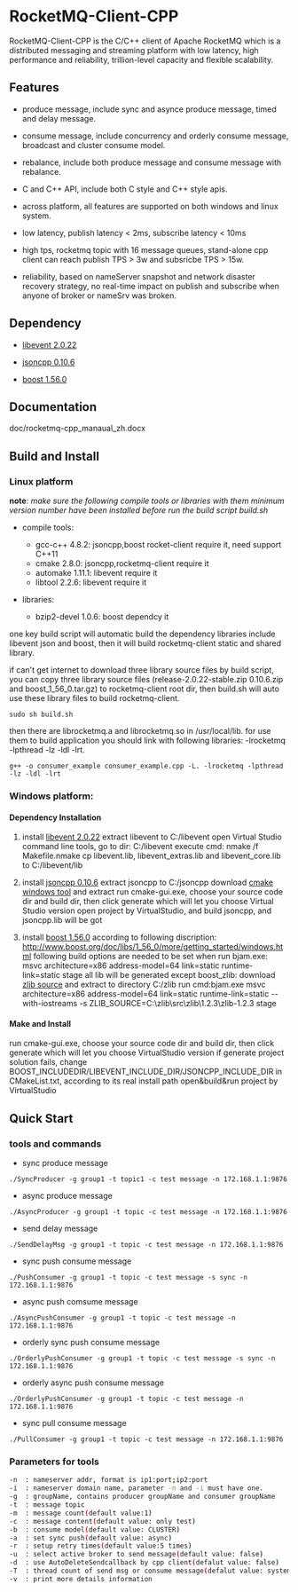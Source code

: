 # RocketMQ-Client-CPP #

RocketMQ-Client-CPP is the C/C++ client of Apache RocketMQ which is a distributed messaging and streaming platform with low latency, high performance and reliability, trillion-level capacity and flexible scalability.

## Features ##

- produce message, include sync and asynce produce message, timed and delay message. 

- consume message, include concurrency and orderly consume message, broadcast and cluster consume model.

- rebalance, include both produce message and consume message with rebalance.

- C and C++ API, include both C style and C++ style apis.

- across platform, all features are supported on both windows and linux system.

- low latency, publish latency < 2ms, subscribe latency < 10ms

- high tps, rocketmq topic with 16 message queues, stand-alone cpp client can reach publish TPS > 3w and subsricbe TPS > 15w.

- reliability, based on nameServer snapshot and network disaster recovery strategy, no real-time impact on publish and subscribe when anyone of broker or nameSrv was broken.

## Dependency ##

- [libevent 2.0.22](https://github.com/libevent/libevent/archive/release-2.0.22-stable.zip "libevent 2.0.22")

- [jsoncpp 0.10.6](https://github.com/open-source-parsers/jsoncpp/archive/0.10.6.zip  "jsoncpp 0.10.6")

- [boost 1.56.0](http://sourceforge.net/projects/boost/files/boost/1.56.0/boost_1_56_0.tar.gz "boost 1.56.0")

## Documentation ##
doc/rocketmq-cpp_manaual_zh.docx

## Build and Install ##

### Linux platform ###

**note**: *make sure the following compile tools or libraries with them minimum version number have been installed before run the build script build.sh*

- compile tools:
	- gcc-c++ 4.8.2: jsoncpp,boost rocket-client require it, need support C++11
	- cmake 2.8.0: jsoncpp,rocketmq-client require it
	- automake 1.11.1: libevent require it
	- libtool 2.2.6: libevent require it

- libraries:   
	- bzip2-devel 1.0.6: boost dependcy it

one key build script will automatic build the dependency libraries include libevent json and boost, then it will build rocketmq-client static and shared library.

if can't get internet to download three library source files by build script, you can copy three library source files (release-2.0.22-stable.zip  0.10.6.zip and boost_1_56_0.tar.gz) to rocketmq-client root dir, then build.sh will auto use these library files to build rocketmq-client.

    sudo sh build.sh

then there are librocketmq.a and librocketmq.so in /usr/local/lib. for use them to build application you should link with following libraries: -lrocketmq -lpthread -lz -ldl -lrt.

    g++ -o consumer_example consumer_example.cpp -L. -lrocketmq -lpthread -lz -ldl -lrt

### Windows platform: ###

#### Dependency Installation
1. install [libevent 2.0.22](https://github.com/libevent/libevent/archive/release-2.0.22-stable.zip "libevent 2.0.22")
extract libevent to C:/libevent
open Virtual Studio command line tools, go to dir: C:/libevent
execute cmd: nmake /f Makefile.nmake
cp libevent.lib, libevent_extras.lib and libevent_core.lib to C:/libevent/lib

1. install [jsoncpp 0.10.6](https://github.com/open-source-parsers/jsoncpp/archive/0.10.6.zip "jsoncpp 0.10.6")
extract jsoncpp to C:/jsoncpp
download [cmake windows tool](https://cmake.org/files/v3.9/cmake-3.9.3-win64-x64.zip "cmake windows tool") and extract
run cmake-gui.exe, choose your source code dir and build dir, then click generate which will let you choose Virtual Studio version
open project by VirtualStudio, and build jsoncpp, and jsoncpp.lib will be got

1. install [boost 1.56.0](http://sourceforge.net/projects/boost/files/boost/1.56.0/boost_1_56_0.tar.gz "boost 1.56.0")
according to following discription: http://www.boost.org/doc/libs/1_56_0/more/getting_started/windows.html
following build options are needed to be set when run bjam.exe: msvc architecture=x86 address-model=64 link=static runtime-link=static stage
all lib will be generated except boost_zlib:
download [zlib source](http://gnuwin32.sourceforge.net/downlinks/zlib-src-zip.php "zlib source") and extract to directory C:/zlib
run cmd:bjam.exe msvc architecture=x86 address-model=64 link=static runtime-link=static --with-iostreams -s ZLIB_SOURCE=C:\zlib\src\zlib\1.2.3\zlib-1.2.3 stage

#### Make and Install
run cmake-gui.exe, choose your source code dir and build dir, then click generate which will let you choose VirtualStudio version
if generate project solution fails, change BOOST_INCLUDEDIR/LIBEVENT_INCLUDE_DIR/JSONCPP_INCLUDE_DIR in CMakeList.txt, according to its real install path
open&build&run project by VirtualStudio

## Quick Start ##
### tools and commands ###

- sync produce message
```shell
./SyncProducer -g group1 -t topic1 -c test message -n 172.168.1.1:9876
```
- async produce message
```shell
./AsyncProducer -g group1 -t topic -c test message -n 172.168.1.1:9876
```
- send delay message
```shell
./SendDelayMsg -g group1 -t topic -c test message -n 172.168.1.1:9876
```
- sync push consume message
```shell
./PushConsumer -g group1 -t topic -c test message -s sync -n 172.168.1.1:9876 
```
- async push comsume message
```shell
./AsyncPushConsumer -g group1 -t topic -c test message -n 172.168.1.1:9876
```
- orderly sync push consume message
```shell
./OrderlyPushConsumer -g group1 -t topic -c test message -s sync -n 172.168.1.1:9876
```
- orderly async push consume message
```shell
./OrderlyPushConsumer -g group1 -t topic -c test message -n 172.168.1.1:9876
```
- sync pull consume message
```shell
./PullConsumer -g group1 -t topic -c test message -n 172.168.1.1:9876
```
### Parameters for tools ###
```bash
-n	: nameserver addr, format is ip1:port;ip2:port
-i	: nameserver domain name, parameter -n and -i must have one.
-g	: groupName, contains producer groupName and consumer groupName
-t	: message topic
-m	: message count(default value:1)
-c	: message content(default value: only test)
-b	: consume model(default value: CLUSTER)
-a	: set sync push(default value: async)
-r	: setup retry times(default value:5 times)
-u	: select active broker to send message(default value: false)
-d	: use AutoDeleteSendcallback by cpp client(defalut value: false)
-T	: thread count of send msg or consume message(defalut value: system cpu core number)
-v	: print more details information
```
